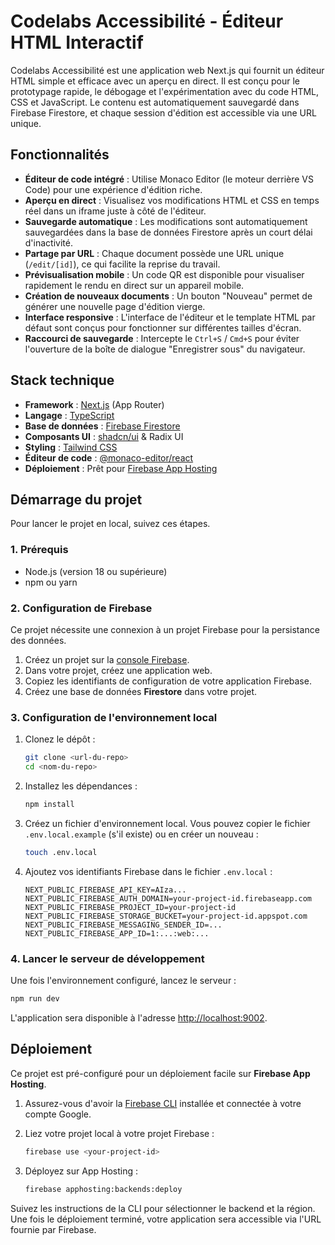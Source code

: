 # Codelabs Accessibilité - Éditeur HTML Interactif

Codelabs Accessibilité est une application web Next.js qui fournit un éditeur HTML simple et efficace avec un aperçu en direct. Il est conçu pour le prototypage rapide, le débogage et l'expérimentation avec du code HTML, CSS et JavaScript. Le contenu est automatiquement sauvegardé dans Firebase Firestore, et chaque session d'édition est accessible via une URL unique.

## Fonctionnalités

- **Éditeur de code intégré** : Utilise Monaco Editor (le moteur derrière VS Code) pour une expérience d'édition riche.
- **Aperçu en direct** : Visualisez vos modifications HTML et CSS en temps réel dans un iframe juste à côté de l'éditeur.
- **Sauvegarde automatique** : Les modifications sont automatiquement sauvegardées dans la base de données Firestore après un court délai d'inactivité.
- **Partage par URL** : Chaque document possède une URL unique (`/edit/[id]`), ce qui facilite la reprise du travail.
- **Prévisualisation mobile** : Un code QR est disponible pour visualiser rapidement le rendu en direct sur un appareil mobile.
- **Création de nouveaux documents** : Un bouton "Nouveau" permet de générer une nouvelle page d'édition vierge.
- **Interface responsive** : L'interface de l'éditeur et le template HTML par défaut sont conçus pour fonctionner sur différentes tailles d'écran.
- **Raccourci de sauvegarde** : Intercepte le `Ctrl+S` / `Cmd+S` pour éviter l'ouverture de la boîte de dialogue "Enregistrer sous" du navigateur.

## Stack technique

- **Framework** : [Next.js](https://nextjs.org/) (App Router)
- **Langage** : [TypeScript](https://www.typescriptlang.org/)
- **Base de données** : [Firebase Firestore](https://firebase.google.com/docs/firestore)
- **Composants UI** : [shadcn/ui](https://ui.shadcn.com/) & Radix UI
- **Styling** : [Tailwind CSS](https://tailwindcss.com/)
- **Éditeur de code** : [@monaco-editor/react](https://www.npmjs.com/package/@monaco-editor/react)
- **Déploiement** : Prêt pour [Firebase App Hosting](https://firebase.google.com/docs/app-hosting)

## Démarrage du projet

Pour lancer le projet en local, suivez ces étapes.

### 1. Prérequis

- Node.js (version 18 ou supérieure)
- npm ou yarn

### 2. Configuration de Firebase

Ce projet nécessite une connexion à un projet Firebase pour la persistance des données.

1.  Créez un projet sur la [console Firebase](https://console.firebase.google.com/).
2.  Dans votre projet, créez une application web.
3.  Copiez les identifiants de configuration de votre application Firebase.
4.  Créez une base de données **Firestore** dans votre projet.

### 3. Configuration de l'environnement local

1.  Clonez le dépôt :
    ```bash
    git clone <url-du-repo>
    cd <nom-du-repo>
    ```

2.  Installez les dépendances :
    ```bash
    npm install
    ```

3.  Créez un fichier d'environnement local. Vous pouvez copier le fichier `.env.local.example` (s'il existe) ou en créer un nouveau :
    ```bash
    touch .env.local
    ```

4.  Ajoutez vos identifiants Firebase dans le fichier `.env.local` :
    ```env
    NEXT_PUBLIC_FIREBASE_API_KEY=AIza...
    NEXT_PUBLIC_FIREBASE_AUTH_DOMAIN=your-project-id.firebaseapp.com
    NEXT_PUBLIC_FIREBASE_PROJECT_ID=your-project-id
    NEXT_PUBLIC_FIREBASE_STORAGE_BUCKET=your-project-id.appspot.com
    NEXT_PUBLIC_FIREBASE_MESSAGING_SENDER_ID=...
    NEXT_PUBLIC_FIREBASE_APP_ID=1:...:web:...
    ```

### 4. Lancer le serveur de développement

Une fois l'environnement configuré, lancez le serveur :

```bash
npm run dev
```

L'application sera disponible à l'adresse [http://localhost:9002](http://localhost:9002).

## Déploiement

Ce projet est pré-configuré pour un déploiement facile sur **Firebase App Hosting**.

1.  Assurez-vous d'avoir la [Firebase CLI](https://firebase.google.com/docs/cli) installée et connectée à votre compte Google.

2.  Liez votre projet local à votre projet Firebase :
    ```bash
    firebase use <your-project-id>
    ```

3.  Déployez sur App Hosting :
    ```bash
    firebase apphosting:backends:deploy
    ```

Suivez les instructions de la CLI pour sélectionner le backend et la région. Une fois le déploiement terminé, votre application sera accessible via l'URL fournie par Firebase.
